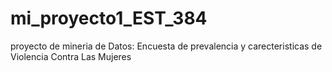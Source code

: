 # mi_proyecto1_EST_384
proyecto de mineria de Datos: Encuesta de prevalencia y carecteristicas de Violencia Contra Las Mujeres
